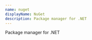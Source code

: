```yaml
---
name: nuget
displayName: NuGet
description: Package manager for .NET
---
```

Package manager for .NET